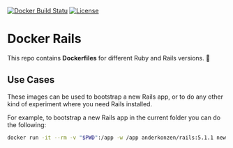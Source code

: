 [![Docker Build Statu](https://img.shields.io/docker/build/anderkonzen/docker-rails.svg)](https://hub.docker.com/r/anderkonzen/docker-rails/builds/) [![License](http://img.shields.io/:license-mit-blue.svg)](http://doge.mit-license.org)

# Docker Rails

This repo contains **Dockerfiles** for different Ruby and Rails versions. :lollipop:

## Use Cases

These images can be used to bootstrap a new Rails app, or to do any other kind of experiment where you need Rails installed.

For example, to bootstrap a new Rails app in the current folder you can do the following:

```bash
docker run -it --rm -v "$PWD":/app -w /app anderkonzen/rails:5.1.1 new --skip-bundle --force --database=postgresql .
```
